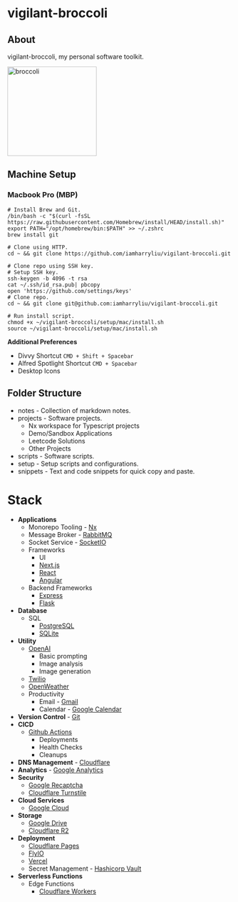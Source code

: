 # vigilant-broccoli

## About

vigilant-broccoli, my personal software toolkit.

<div>
<img src="https://i.pinimg.com/564x/b7/62/38/b762386c0bbb20dec77c2632f73d28a8.jpg" alt="broccoli" width="200"/>
</div>

## Machine Setup

### Macbook Pro (MBP)

```
# Install Brew and Git.
/bin/bash -c "$(curl -fsSL https://raw.githubusercontent.com/Homebrew/install/HEAD/install.sh)"
export PATH="/opt/homebrew/bin:$PATH" >> ~/.zshrc
brew install git

# Clone using HTTP.
cd ~ && git clone https://github.com/iamharryliu/vigilant-broccoli.git

# Clone repo using SSH key.
# Setup SSH key.
ssh-keygen -b 4096 -t rsa
cat ~/.ssh/id_rsa.pub| pbcopy
open 'https://github.com/settings/keys'
# Clone repo.
cd ~ && git clone git@github.com:iamharryliu/vigilant-broccoli.git

# Run install script.
chmod +x ~/vigilant-broccoli/setup/mac/install.sh
source ~/vigilant-broccoli/setup/mac/install.sh
```

**Additional Preferences**

- Divvy Shortcut `CMD + Shift + Spacebar`
- Alfred Spotlight Shortcut `CMD + Spacebar`
- Desktop Icons

## Folder Structure

- notes - Collection of markdown notes.
- projects - Software projects.
  - Nx workspace for Typescript projects
  - Demo/Sandbox Applications
  - Leetcode Solutions
  - Other Projects
- scripts - Software scripts.
- setup - Setup scripts and configurations.
- snippets - Text and code snippets for quick copy and paste.

# Stack

- **Applications**
  - Monorepo Tooling - [Nx](https://nx.dev/)
  - Message Broker - [RabbitMQ](https://www.rabbitmq.com/docs)
  - Socket Service - [SocketIO](https://socket.io/docs/)
  - Frameworks
    - UI
    - [Next.js](https://nextjs.org/docs/)
    - [React](https://react.dev/)
    - [Angular](https://angular.dev/)
  - Backend Frameworks
    - [Express](https://expressjs.com/)
    - [Flask](https://flask.palletsprojects.com/en/stable/)
- **Database**
  - SQL
    - [PostgreSQL](https://www.postgresql.org/docs/)
    - [SQLite](https://www.sqlite.org/docs.html)
- **Utility**
  - [OpenAI](https://platform.openai.com/docs/overview)
    - Basic prompting
    - Image analysis
    - Image generation
  - [Twilio](https://www.twilio.com/docs)
  - [OpenWeather](https://openweathermap.org/api)
  - Productivity
    - Email - [Gmail](https://mail.google.com/)
    - Calendar - [Google Calendar](https://calendar.google.com/)
- **Version Control** - [Git](https://github.com/)
- **CICD**
  - [Github Actions](https://github.com/features/actions)
    - Deployments
    - Health Checks
    - Cleanups
- **DNS Management** - [Cloudflare](https://www.cloudflare.com/application-services/products/dns/)
- **Analytics** - [Google Analytics](https://analytics.google.com/analytics)
- **Security**
  - [Google Recaptcha](https://developers.google.com/recaptcha)
  - [Cloudflare Turnstile](https://www.cloudflare.com/application-services/products/turnstile/)
- **Cloud Services**
  - [Google Cloud](https://cloud.google.com/docs)
- **Storage**
  - [Google Drive](https://drive.google.com/)
  - [Cloudflare R2](https://www.cloudflare.com/developer-platform/products/r2/)
- **Deployment**
  - [Cloudflare Pages](https://pages.cloudflare.com/)
  - [FlyIO](https://fly.io/docs/)
  - [Vercel](https://vercel.com/templates/documentation)
  - Secret Management - [Hashicorp Vault](https://developer.hashicorp.com/vault/docs)
- **Serverless Functions**
  - Edge Functions
    - [Cloudflare Workers](https://workers.cloudflare.com/)
